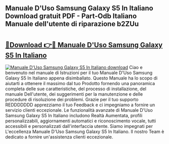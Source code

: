 ## Manuale D'Uso Samsung Galaxy S5 In Italiano Download gratuit PDF - Part-Odb Italiano Manuale dell'utente di riparazione b2ZUu

# <h2><a href="http://dffqxl2.blite.top/?on=Manuale+D%27Uso+Samsung+Galaxy+S5+In+Italiano">🔗Download 👉🔴 Manuale D'Uso Samsung Galaxy S5 In Italiano</a></h2>

[![Manuale D'Uso Samsung Galaxy S5 In Italiano download](https://i.imgur.com/lujVjoI.png)](http://dffqxl2.blite.top/?on=Manuale+D%27Uso+Samsung+Galaxy+S5+In+Italiano)
Ciao e benvenuto nel manuale di Istruzioni per il tuo Manuale D'Uso Samsung Galaxy S5 In Italiano appena disimballato. Questo Manuale ha lo scopo di aiutarti a ottenere il massimo dal tuo Prodotto fornendo una panoramica completa delle sue caratteristiche, del processo di installazione, del manuale Dell'utente, dei suggerimenti per la manutenzione e delle procedure di risoluzione dei problemi. Grazie per il tuo supporto REDDDDDDD apprezziamo il tuo Feedback e ci impegniamo a fornire un servizio clienti eccezionale. Le funzionalità avanzate di Manuale D'Uso Samsung Galaxy S5 In Italiano includono Realtà Aumentata, profili personalizzabili, aggiornamenti automatici e riconoscimento vocale, tutti accessibili e personalizzati dall'interfaccia utente. Siamo impegnati per L'eccellenza Manuale D'Uso Samsung Galaxy S5 In Italiano. Il nostro Team è dedicato a fornire un'assistenza clienti eccezionale.
